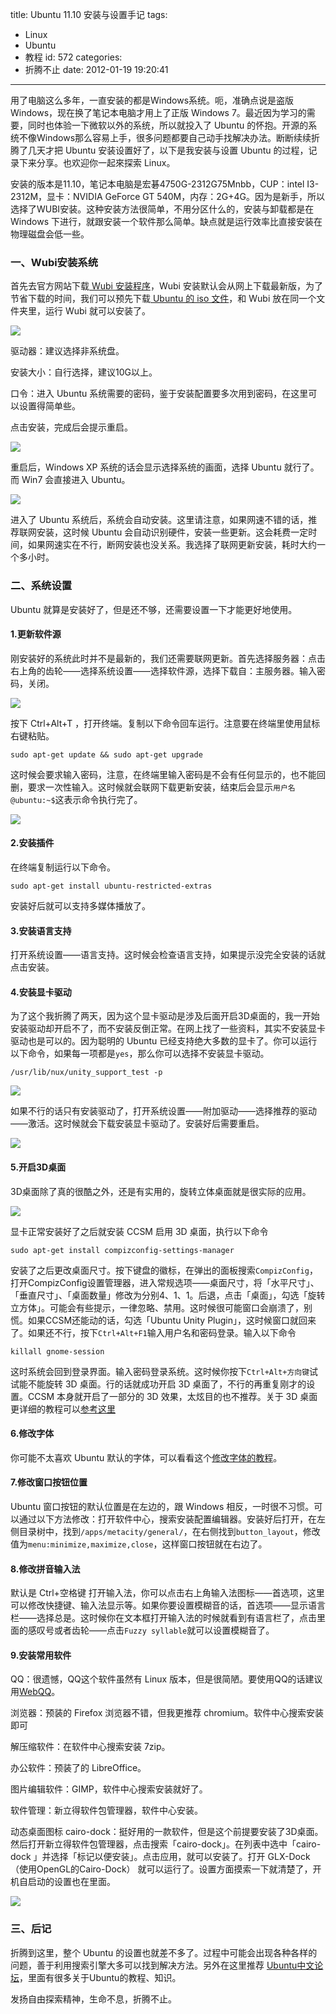 title: Ubuntu 11.10 安装与设置手记
tags:
  - Linux
  - Ubuntu
  - 教程
id: 572
categories:
  - 折腾不止
date: 2012-01-19 19:20:41
---

用了电脑这么多年，一直安装的都是Windows系统。呃，准确点说是盗版 Windows，现在换了笔记本电脑才用上了正版 Windows 7。最近因为学习的需要，同时也体验一下微软以外的系统，所以就投入了 Ubuntu 的怀抱。开源的系统不像Windows那么容易上手，很多问题都要自己动手找解决办法。断断续续折腾了几天才把 Ubuntu 安装设置好了，以下是我安装与设置 Ubuntu 的过程，记录下来分享。也欢迎你一起來探索 Linux。

<!--more-->

安装的版本是11.10，笔记本电脑是宏碁4750G-2312G75Mnbb，CUP：intel I3-2312M，显卡：NVIDIA GeForce GT 540M，内存：2G+4G。因为是新手，所以选择了WUBI安装。这种安装方法很简单，不用分区什么的，安装与卸载都是在 Windows 下进行，就跟安装一个软件那么简单。缺点就是运行效率比直接安装在物理磁盘会低一些。

### **一、Wubi安装系统**

首先去官方网站下载[ Wubi 安装程序](http://www.ubuntu.com/download/ubuntu/windows-installer "WUBI安装程序")，Wubi 安装默认会从网上下载最新版，为了节省下载的时间，我们可以预先下载[ Ubuntu 的 iso 文件](http://www.ubuntu.com/download/ubuntu/download "最新版Ubuntu")，和 Wubi 放在同一个文件夹里，运行 Wubi 就可以安装了。

![](/uploads/wubi-install-1.jpg)

驱动器：建议选择非系统盘。

安装大小：自行选择，建议10G以上。

口令：进入 Ubuntu 系统需要的密码，鉴于安装配置要多次用到密码，在这里可以设置得简单些。

点击安装，完成后会提示重启。

![](/uploads/wubi-install-2.jpg)

重启后，Windows XP 系统的话会显示选择系统的画面，选择 Ubuntu 就行了。而 Win7 会直接进入 Ubuntu。

![](/uploads/wubi-install-3.jpg)

进入了 Ubuntu 系统后，系统会自动安装。这里请注意，如果网速不错的话，推荐联网安装，这时候 Ubuntu 会自动识别硬件，安装一些更新。这会耗费一定时间，如果网速实在不行，断网安装也没关系。我选择了联网更新安装，耗时大约一个多小时。

### **二、系统设置**

Ubuntu 就算是安装好了，但是还不够，还需要设置一下才能更好地使用。

#### **1.更新软件源**

刚安装好的系统此时并不是最新的，我们还需要联网更新。首先选择服务器：点击右上角的齿轮——选择系统设置——选择软件源，选择下载自：主服务器。输入密码，关闭。

![](/uploads/wubi-install-4.jpg)

按下 Ctrl+Alt+T ，打开终端。复制以下命令回车运行。注意要在终端里使用鼠标右键粘贴。
    
    sudo apt-get update && sudo apt-get upgrade

这时候会要求输入密码，注意，在终端里输入密码是不会有任何显示的，也不能回删，要求一次性输入。这时候就会联网下载更新安装，结束后会显示`用户名@ubuntu:~$`这表示命令执行完了。

![](/uploads/wubi-install-5.jpg)

#### **2.安装插件**

在终端复制运行以下命令。

    sudo apt-get install ubuntu-restricted-extras

安装好后就可以支持多媒体播放了。

#### **3.安装语言支持**

打开系统设置——语言支持。这时候会检查语言支持，如果提示没完全安装的话就点击安装。

#### **4.安装显卡驱动**

为了这个我折腾了两天，因为这个显卡驱动是涉及后面开启3D桌面的，我一开始安装驱动却开启不了，而不安装反倒正常。在网上找了一些资料，其实不安装显卡驱动也是可以的。因为聪明的 Ubuntu 已经支持绝大多数的显卡了。你可以运行以下命令，如果每一项都是`yes`，那么你可以选择不安装显卡驱动。

    /usr/lib/nux/unity_support_test -p

![](/uploads/wubi-install-6.jpg)

如果不行的话只有安装驱动了，打开系统设置——附加驱动——选择推荐的驱动——激活。这时候就会下载安装显卡驱动了。安装好后需要重启。

![](/uploads/wubi-install-7.jpg)

#### **5.开启3D桌面**

3D桌面除了真的很酷之外，还是有实用的，旋转立体桌面就是很实际的应用。

![](/uploads/wubi-install-8.jpg)

显卡正常安装好了之后就安装 CCSM 启用 3D 桌面，执行以下命令

    sudo apt-get install compizconfig-settings-manager

安装了之后更改桌面尺寸。按下键盘的徽标，在弹出的面板搜索`CompizConfig`，打开CompizConfig设置管理器，进入常规选项——桌面尺寸，将「水平尺寸」、「垂直尺寸」、「桌面数量」修改为分别4、1、1。后退，点击「桌面」，勾选「旋转立方体」。可能会有些提示，一律忽略、禁用。这时候很可能窗口会崩溃了，别慌。如果CCSM还能动的话，勾选「Ubuntu Unity Plugin」，这时候窗口就回来了。如果还不行，按下`Ctrl+Alt+F1`输入用户名和密码登录。输入以下命令

    killall gnome-session

这时系统会回到登录界面。输入密码登录系统。这时候你按下`Ctrl+Alt+方向键`试试能不能旋转 3D 桌面。行的话就成功开启 3D 桌面了，不行的再重复刚才的设置。CCSM 本身就开启了一部分的 3D 效果，太炫目的也不推荐。关于 3D 桌面更详细的教程可以[参考这里](http://forum.ubuntu.org.cn/viewtopic.php?f=94&amp;t=140531 "3D桌面详细教程")

#### **6.修改字体**

你可能不太喜欢 Ubuntu 默认的字体，可以看看这个[修改字体的教程](http://forum.ubuntu.org.cn/viewtopic.php?f=8&amp;t=348963 "修改字体")。

#### **7.修改窗口按钮位置**

Ubuntu 窗口按钮的默认位置是在左边的，跟 Windows 相反，一时很不习惯。可以通过以下方法修改：打开软件中心，搜索安装配置编辑器。安装好后打开，在左侧目录树中，找到`/apps/metacity/general/`，在右侧找到`button_layout`，修改值为`menu:minimize,maximize,close`，这样窗口按钮就在右边了。

#### **8.修改拼音输入法**

默认是 Ctrl+空格键 打开输入法，你可以点击右上角输入法图标——首选项，这里可以修改快捷键、输入法显示等。如果你要设置模糊音的话，首选项——显示语言栏——选择总是。这时候你在文本框打开输入法的时候就看到有语言栏了，点击里面的感叹号或者齿轮——点击`Fuzzy syllable`就可以设置模糊音了。

#### **9.安装常用软件**

QQ：很遗憾，QQ这个软件虽然有 Linux 版本，但是很简陋。要使用QQ的话建议用[WebQQ](http://web.qq.com/ "WebQQ")。

浏览器：预装的 Firefox 浏览器不错，但我更推荐 chromium。软件中心搜索安装即可

解压缩软件：在软件中心搜索安装 7zip。

办公软件：预装了的 LibreOffice。

图片编辑软件：GIMP，软件中心搜索安装就好了。

软件管理：新立得软件包管理器，软件中心安装。

动态桌面图标 cairo-dock：挺好用的一款软件，但是这个前提要安装了3D桌面。然后打开新立得软件包管理器，点击搜索「cairo-dock」。在列表中选中「cairo-dock 」并选择「标记以便安装」。点击应用，就可以安装了。打开 GLX-Dock（使用OpenGL的Cairo-Dock） 就可以运行了。设置方面摸索一下就清楚了，开机自启动的设置也在里面。

![](/uploads/wubi-install-9.jpg)

### **三、后记**

折腾到这里，整个 Ubuntu 的设置也就差不多了。过程中可能会出现各种各样的问题，善于利用搜索引擎大多可以找到解决方法。另外在这里推荐 [Ubuntu中文论坛](http://forum.ubuntu.org.cn/index.php "Ubuntu中文论坛")，里面有很多关于Ubuntu的教程、知识。

发扬自由探索精神，生命不息，折腾不止。
